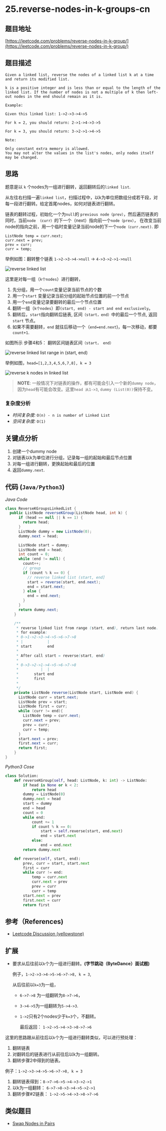 # 25.reverse-nodes-in-k-groups-cn

## 题目地址

[https://leetcode.com/problems/reverse-nodes-in-k-group/](https://leetcode.com/problems/reverse-nodes-in-k-group/)

## 题目描述

```text
Given a linked list, reverse the nodes of a linked list k at a time and return its modified list.

k is a positive integer and is less than or equal to the length of the linked list. If the number of nodes is not a multiple of k then left-out nodes in the end should remain as it is.

Example:

Given this linked list: 1->2->3->4->5

For k = 2, you should return: 2->1->4->3->5

For k = 3, you should return: 3->2->1->4->5

Note:

Only constant extra memory is allowed.
You may not alter the values in the list's nodes, only nodes itself may be changed.
```

## 思路

题意是以 `k` 个nodes为一组进行翻转，返回翻转后的`linked list`.

从左往右扫描一遍`linked list`，扫描过程中，以k为单位把数组分成若干段，对每一段进行翻转。给定首尾nodes，如何对链表进行翻转。

链表的翻转过程，初始化一个为`null`的 `previous node（prev）`，然后遍历链表的同时，当前`node （curr）`的下一个（next）指向前一个`node（prev）`， 在改变当前node的指向之前，用一个临时变量记录当前node的下一个`node（curr.next)`. 即

```text
ListNode temp = curr.next;
curr.next = prev;
prev = curr;
curr = temp;
```

举例如图：翻转整个链表 `1->2->3->4->null` -&gt; `4->3->2->1->null`

![reverse linked list](../.gitbook/assets/25.reverse-nodes-in-k-groups-1.PNG)

这里是对每一组（`k个nodes`）进行翻转，

1. 先分组，用一个`count`变量记录当前节点的个数
2. 用一个`start` 变量记录当前分组的起始节点位置的前一个节点
3. 用一个`end`变量记录要翻转的最后一个节点位置
4. 翻转一组（`k个nodes`）即`(start, end) - start and end exclusively`。
5. 翻转后，`start`指向翻转后链表, 区间`（start，end）`中的最后一个节点, 返回`start` 节点。
6. 如果不需要翻转，`end` 就往后移动一个（`end=end.next`\)，每一次移动，都要`count+1`.

如图所示 步骤4和5： 翻转区间链表区间`（start， end）`

![reverse linked list range in \(start, end\)](../.gitbook/assets/25.reverse-nodes-in-k-groups-3.png)

举例如图，`head=[1,2,3,4,5,6,7,8], k = 3`

![reverse k nodes in linked list](../.gitbook/assets/25.reverse-nodes-in-k-groups-2.PNG)

> **NOTE**: 一般情况下对链表的操作，都有可能会引入一个新的`dummy node`，因为`head`有可能会改变。这里`head 从1->3`, `dummy (List(0))`保持不变。

### 复杂度分析

* _时间复杂度:_ `O(n) - n is number of Linked List`
* _空间复杂度:_ `O(1)`

## 关键点分析

1. 创建一个dummy node
2. 对链表以k为单位进行分组，记录每一组的起始和最后节点位置
3. 对每一组进行翻转，更换起始和最后的位置
4. 返回`dummy.next`.

## 代码 \(`Java/Python3`\)

_Java Code_

```java
class ReverseKGroupsLinkedList {
  public ListNode reverseKGroup(ListNode head, int k) {
      if (head == null || k == 1) {
        return head;
      }
      ListNode dummy = new ListNode(0);
      dummy.next = head;

      ListNode start = dummy;
      ListNode end = head;
      int count = 0;
      while (end != null) {
        count++;
        // group
        if (count % k == 0) {
          // reverse linked list (start, end]
          start = reverse(start, end.next);
          end = start.next;
        } else {
          end = end.next;
        }
      }
      return dummy.next;
    }

    /** 
     * reverse linked list from range (start, end), return last node.
     * for example: 
     * 0->1->2->3->4->5->6->7->8
     * |           |
     * start       end
     * 
     * After call start = reverse(start, end)
     * 
     * 0->3->2->1->4->5->6->7->8
     *          |  |
     *       start end
     *       first
     * 
     */
    private ListNode reverse(ListNode start, ListNode end) {
      ListNode curr = start.next;
      ListNode prev = start;
      ListNode first = curr;
      while (curr != end){
        ListNode temp = curr.next;
        curr.next = prev;
        prev = curr;
        curr = temp;
      }
      start.next = prev;
      first.next = curr;
      return first;
    }
}
```

_Python3 Cose_

```python
class Solution:
    def reverseKGroup(self, head: ListNode, k: int) -> ListNode:
        if head is None or k < 2:
            return head
        dummy = ListNode(0)
        dummy.next = head
        start = dummy
        end = head
        count = 0
        while end:
            count += 1
            if count % k == 0:
                start = self.reverse(start, end.next)
                end = start.next
            else:
                end = end.next
        return dummy.next

    def reverse(self, start, end):
        prev, curr = start, start.next
        first = curr
        while curr != end:
            temp = curr.next
            curr.next = prev
            prev = curr
            curr = temp
        start.next = prev
        first.next = curr
        return first
```

## 参考（References\)

* [Leetcode Discussion \(yellowstone\)](https://leetcode.com/problems/reverse-nodes-in-k-group/discuss/11440/Non-recursive-Java-solution-and-idea)

## 扩展

* 要求从后往前以`k`个为一组进行翻转。**\(字节跳动（ByteDance）面试题\)**

  例子，`1->2->3->4->5->6->7->8, k = 3`,

  从后往前以`k=3`为一组，

  * `6->7->8` 为一组翻转为`8->7->6`， 
  * `3->4->5`为一组翻转为`5->4->3`. 
  * `1->2`只有2个nodes少于`k=3`个，不翻转。

    最后返回： `1->2->5->4->3->8->7->6`

这里的思路跟从前往后以`k`个为一组进行翻转类似，可以进行预处理：

1. 翻转链表
2. 对翻转后的链表进行从前往后以k为一组翻转。
3. 翻转步骤2中得到的链表。

例子：`1->2->3->4->5->6->7->8, k = 3`

1. 翻转链表得到：`8->7->6->5->4->3->2->1`
2. 以k为一组翻转： `6->7->8->3->4->5->2->1`
3. 翻转步骤\#2链表： `1->2->5->4->3->8->7->6`

## 类似题目

* [Swap Nodes in Pairs](https://leetcode.com/problems/swap-nodes-in-pairs/)

